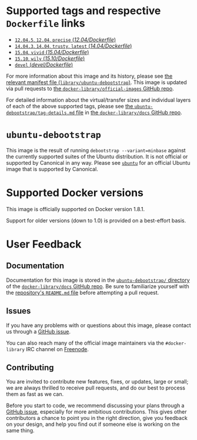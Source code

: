 # Supported tags and respective `Dockerfile` links

-	[`12.04.5`, `12.04`, `precise` (*12.04/Dockerfile*)](https://github.com/tianon/docker-brew-ubuntu-debootstrap/blob/61e5df54c69a8d3943546e26b15d3fff80254e45/12.04/Dockerfile)
-	[`14.04.3`, `14.04`, `trusty`, `latest` (*14.04/Dockerfile*)](https://github.com/tianon/docker-brew-ubuntu-debootstrap/blob/61e5df54c69a8d3943546e26b15d3fff80254e45/14.04/Dockerfile)
-	[`15.04`, `vivid` (*15.04/Dockerfile*)](https://github.com/tianon/docker-brew-ubuntu-debootstrap/blob/61e5df54c69a8d3943546e26b15d3fff80254e45/15.04/Dockerfile)
-	[`15.10`, `wily` (*15.10/Dockerfile*)](https://github.com/tianon/docker-brew-ubuntu-debootstrap/blob/61e5df54c69a8d3943546e26b15d3fff80254e45/15.10/Dockerfile)
-	[`devel` (*devel/Dockerfile*)](https://github.com/tianon/docker-brew-ubuntu-debootstrap/blob/61e5df54c69a8d3943546e26b15d3fff80254e45/devel/Dockerfile)

For more information about this image and its history, please see [the relevant manifest file (`library/ubuntu-debootstrap`)](https://github.com/docker-library/official-images/blob/master/library/ubuntu-debootstrap). This image is updated via pull requests to [the `docker-library/official-images` GitHub repo](https://github.com/docker-library/official-images).

For detailed information about the virtual/transfer sizes and individual layers of each of the above supported tags, please see [the `ubuntu-debootstrap/tag-details.md` file](https://github.com/docker-library/docs/blob/master/ubuntu-debootstrap/tag-details.md) in [the `docker-library/docs` GitHub repo](https://github.com/docker-library/docs).

# `ubuntu-debootstrap`

This image is the result of running `debootstrap --variant=minbase` against the currently supported suites of the Ubuntu distribution. It is not official or supported by Canonical in any way. Please see [`ubuntu`](https://registry.hub.docker.com/_/ubuntu/) for an official Ubuntu image that is supported by Canonical.

# Supported Docker versions

This image is officially supported on Docker version 1.8.1.

Support for older versions (down to 1.0) is provided on a best-effort basis.

# User Feedback

## Documentation

Documentation for this image is stored in the [`ubuntu-debootstrap/` directory](https://github.com/docker-library/docs/tree/master/ubuntu-debootstrap) of the [`docker-library/docs` GitHub repo](https://github.com/docker-library/docs). Be sure to familiarize yourself with the [repository's `README.md` file](https://github.com/docker-library/docs/blob/master/README.md) before attempting a pull request.

## Issues

If you have any problems with or questions about this image, please contact us through a [GitHub issue](https://github.com/tianon/docker-brew-ubuntu-debootstrap/issues).

You can also reach many of the official image maintainers via the `#docker-library` IRC channel on [Freenode](https://freenode.net).

## Contributing

You are invited to contribute new features, fixes, or updates, large or small; we are always thrilled to receive pull requests, and do our best to process them as fast as we can.

Before you start to code, we recommend discussing your plans through a [GitHub issue](https://github.com/tianon/docker-brew-ubuntu-debootstrap/issues), especially for more ambitious contributions. This gives other contributors a chance to point you in the right direction, give you feedback on your design, and help you find out if someone else is working on the same thing.
